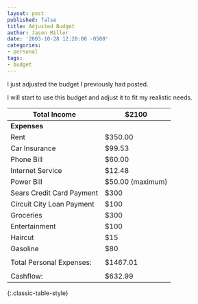 ```yaml
---
layout: post
published: false
title: Adjusted Budget
author: Jason Miller
date: '2003-10-28 12:28:00 -0500'
categories:
- personal
tags:
- budget
---
```


I just adjusted the budget I previously had posted.

I will start to use this budget and adjust it to fit my realistic needs.

| __Total Income__ | $2100     |
| ---------------- | --------- |
| __Expenses__     |           |
| Rent             | $350.00 |
| Car Insurance    | $99.53 |
| Phone Bill       | $60.00 |
| Internet Service | $12.48 |
| Power Bill | $50.00 (maximum) |
| Sears Credit Card Payment | $300 |
| Circuit City Loan Payment | $100 |
| Groceries | $300 |
| Entertainment | $100 |
| Haircut | $15 |
| Gasoline | $80 |
| | |
| Total Personal Expenses: | $1467.01 |
| | |
| Cashflow: | $632.99 |
{:.classic-table-style}
